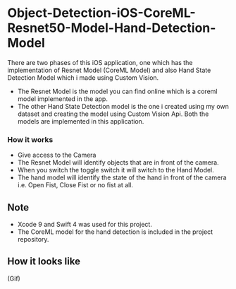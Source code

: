 # Object-Detection-iOS-CoreML-Resnet50-Model-Hand-Detection-Model
There are two phases of this iOS application, one which has the implementation of Resnet Model (CoreML Model) and also Hand State Detection Model which i made using Custom Vision.
* The Resnet Model is the model you can find online which is a coreml model implemented in the app.
* The other Hand State Detection model is the one i created using my own dataset and creating the model using Custom Vision Api.
Both the models are implemented in this application. 

### How it works
- Give access to the Camera
- The Resnet Model will identify objects that are in front of the camera.
- When you switch the toggle switch it will switch to the Hand Model.
- The hand model will identify the state of the hand in front of the camera i.e. Open Fist, Close Fist or no fist at all.

## Note
* Xcode 9 and Swift 4 was used for this project.
* The CoreML model for the hand detection is included in the project repository.

## How it looks like
(Gif)
